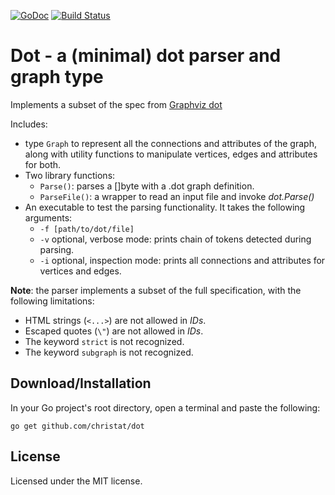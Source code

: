 [![GoDoc](https://godoc.org/github.com/christat/dot?status.svg)](https://godoc.org/github.com/christat/dot)
[![Build Status](https://travis-ci.org/christat/dot.svg?branch=master)](https://travis-ci.org/christat/dot)
# Dot - a (minimal) dot parser and graph type

Implements a subset of the spec from [Graphviz dot](http://www.graphviz.org/doc/info/lang.html)

Includes:
- type `Graph` to represent all the connections and attributes of the graph, along with utility functions to manipulate vertices, edges and attributes for both.
- Two library functions:
    -  `Parse()`: parses a []byte with a .dot graph definition.
    - `ParseFile()`: a wrapper to read an input file and invoke _dot.Parse()_
- An executable to test the parsing functionality. It takes the following arguments:
    - `-f [path/to/dot/file]`
    - `-v` optional, verbose mode: prints chain of tokens detected during parsing.
    - `-i` optional, inspection mode: prints all connections and attributes for vertices and edges.

**Note**: the parser implements a subset of the full specification, with the following limitations:
- HTML strings (`<...>`) are not allowed in _IDs_.
- Escaped quotes (`\"`) are not allowed in _IDs_.
- The keyword `strict` is not recognized.
- The keyword `subgraph` is not recognized.

## Download/Installation

In your Go project's root directory, open a terminal and paste the following:

```
go get github.com/christat/dot
```

## License

Licensed under the MIT license.
